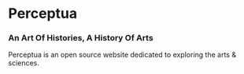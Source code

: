 # Perceptua

### An Art Of Histories, A History Of Arts

Perceptua is an open source website dedicated to exploring the arts & sciences.
